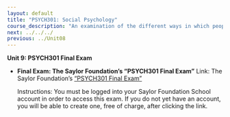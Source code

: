 ```yaml
---
layout: default
title: "PSYCH301: Social Psychology"
course_description: "An examination of the different ways in which people interact with other individuals, groups, and the larger society as a whole, as well as why people act in certain ways."
next: ../../../
previous: ../Unit08
---
```

**Unit 9: PSYCH301 Final Exam** <span id="9"></span> 
-   **Final Exam: The Saylor Foundation’s “PSYCH301 Final Exam”**
    Link: The Saylor Foundation’s [“PSYCH301 Final
    Exam”](http://school.saylor.org/mod/quiz/view.php?id=1306)  
      
     Instructions: You must be logged into your Saylor Foundation School
    account in order to access this exam. If you do not yet have an
    account, you will be able to create one, free of charge, after
    clicking the link.



